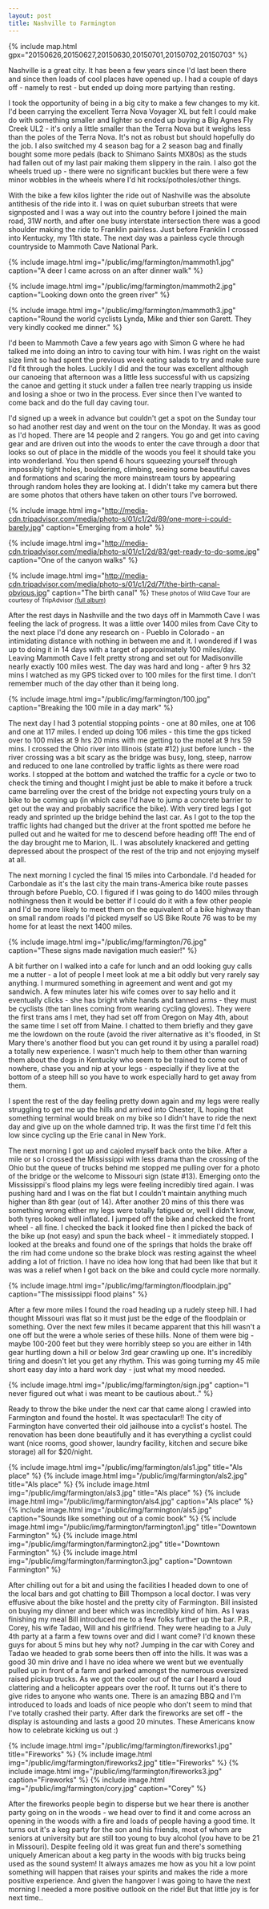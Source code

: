 ```yaml
---
layout: post
title: Nashville to Farmington
---
```


{% include map.html gpx="20150626,20150627,20150630,20150701,20150702,20150703" %}

Nashville is a great city. It has been a few years since I'd last been there and since then loads of cool places have opened up. I had a couple of days off - namely to rest - but ended up doing more partying than resting.

I took the opportunity of being in a big city to make a few changes to my kit. I'd been carrying the excellent Terra Nova Voyager XL but felt I could make do with something smaller and lighter so ended up buying a Big Agnes Fly Creek UL2 - it's only a little smaller than the Terra Nova but it weighs less than the poles of the Terra Nova. It's not as robust but should hopefully do the job. I also switched my 4 season bag for a 2 season bag and finally bought some more pedals (back to Shimano Saints MX80s) as the studs had fallen out of my last pair making them slippery in the rain. I also got the wheels trued up - there were no significant buckles but there were a few minor wobbles in the wheels where I'd hit rocks/potholes/other things.

With the bike a few kilos lighter the ride out of Nashville was the absolute antithesis of the ride into it. I was on quiet suburban streets that were signposted and I was a way out into the country before I joined the main road, 31W north, and after one busy interstate intersection there was a good shoulder making the ride to Franklin painless. Just before Franklin I crossed into Kentucky, my 11th state. The next day was a painless cycle through countryside to Mammoth Cave National Park.

{% include image.html img="/public/img/farmington/mammoth1.jpg" caption="A deer I came across on an after dinner walk" %}

{% include image.html img="/public/img/farmington/mammoth2.jpg" caption="Looking down onto the green river" %}

{% include image.html img="/public/img/farmington/mammoth3.jpg" caption="Round the world cyclists Lynda, Mike and thier son Garett. They very kindly cooked me dinner." %}

I'd been to Mammoth Cave a few years ago with Simon G where he had talked me into doing an intro to caving tour with him.  I was right on the waist size limit so had spent the previous week eating salads to try and make sure I'd fit through the holes. Luckily I did and the tour was excellent although our canoeing that afternoon was a little less successful with us capsizing the canoe and getting it stuck under a fallen tree nearly trapping us inside and losing a shoe or two in the process.  Ever since then I've wanted to come back and do the full day caving tour.

I'd signed up a week in advance but couldn't get a spot on the Sunday tour so had another rest day and went on the tour on the Monday. It was as good as I'd hoped. There are 14 people and 2 rangers. You go and get into caving gear and are driven out into the woods to enter the cave through a door that looks so out of place in the middle of the woods you feel it should take you into wonderland. You then spend 6 hours squeezing yourself through impossibly tight holes, bouldering, climbing, seeing some beautiful caves and formations and scaring the more mainstream tours by appearing through random holes they are looking at. I didn't take my camera but there are some photos that others have taken on other tours I've borrowed.


{% include image.html img="http://media-cdn.tripadvisor.com/media/photo-s/01/c1/2d/89/one-more-i-could-barely.jpg" caption="Emerging from a hole" %}

{% include image.html img="http://media-cdn.tripadvisor.com/media/photo-s/01/c1/2d/83/get-ready-to-do-some.jpg" caption="One of the canyon walks" %}

{% include image.html img="http://media-cdn.tripadvisor.com/media/photo-s/01/c1/2d/7f/the-birth-canal-obvious.jpg" caption="The birth canal" %}
<small>These photos of Wild Cave Tour are courtesy of TripAdvisor <a href="http://www.tripadvisor.com/LocationPhotoDirectLink-g143043-d522141-i49976684-Wild_Cave_Tour-Mammoth_Cave_National_Park_Kentucky.html">(full album)</a> </small>

After the rest days in Nashville and the two days off in Mammoth Cave I was feeling the lack of progress. It was a little over 1400 miles from Cave City to the next place I'd done any research on - Pueblo in Colorado - an intimidating distance with nothing in between me and it. I wondered if I was up to doing it in 14 days with a target of approximately 100 miles/day. Leaving Mammoth Cave I felt pretty strong and set out for Madisonville nearly exactly 100 miles west. The day was hard and long - after 9 hrs 32 mins I watched as my GPS ticked over to 100 miles for the first time. I don't remember much of the day other than it being long.

{% include image.html img="/public/img/farmington/100.jpg" caption="Breaking the 100 mile in a day mark" %}

The next day I had 3 potential stopping points - one at 80 miles, one at 106 and one at 117 miles. I ended up doing 106 miles - this time the gps ticked over to 100 miles at 9 hrs 20 mins with me getting to the motel at 9 hrs 59 mins. I crossed the Ohio river into Illinois (state #12) just before lunch - the river crossing was a bit scary as the bridge was busy, long, steep, narrow and reduced to one lane controlled by traffic lights as there were road works. I stopped at the bottom and watched the traffic for a cycle or two to check the timing and thought I might just be able to make it before a truck came barreling over the crest of the bridge not expecting yours truly on a bike to be coming up (in which case I'd have to jump a concrete barrier to get out the way and probably sacrifice the bike). With very tired legs I got ready and sprinted up the bridge behind the last car. As I got to the top the traffic lights had changed but the driver at the front spotted me before he pulled out and he waited for me to descend before heading off! The end of the day brought me to Marion, IL. I was absolutely knackered and getting depressed about the prospect of the rest of the trip and not enjoying myself at all.

The next morning I cycled the final 15 miles into Carbondale. I'd headed for Carbondale as it's the last city the main trans-America bike route passes through before Pueblo, CO. I figured if I was going to do 1400 miles through nothingness then it would be better if I could do it with a few other people and I'd be more likely to meet them on the equivalent of a bike highway than on small random roads I'd picked myself so US Bike Route 76 was to be my home for at least the next 1400 miles.

{% include image.html img="/public/img/farmington/76.jpg" caption="These signs made navigation much easier!" %}

A bit further on I walked into a cafe for lunch and an odd looking guy calls me a nutter - a lot of people I meet look at me a bit oddly but very rarely say anything. I murmured something in agreement and went and got my sandwich. A few minutes later his wife comes over to say hello and it eventually clicks - she has bright white hands and tanned arms - they must be cyclists (the tan lines coming from wearing cycling gloves). They were the first trans ams I met, they had set off from Oregon on May 4th, about the same time I set off from Maine. I chatted to them briefly and they gave me the lowdown on the route (avoid the river alternative as it's flooded, in St Mary there's another flood but you can get round it by using a parallel road) a totally new experience. I wasn't much help to them other than warning them about the dogs in Kentucky who seem to be trained to come out of nowhere, chase you and nip at your legs - especially if they live at the bottom of a steep hill so you have to work especially hard to get away from them.

I spent the rest of the day feeling pretty down again and my legs were really struggling to get me up the hills and arrived into Chester, IL hoping that something terminal would break on my bike so I didn't have to ride the next day and give up on the whole damned trip. It was the first time I'd felt this low since cycling up the Erie canal in New York. 

The next morning I got up and cajoled myself back onto the bike. After a mile or so I crossed the Mississippi with less drama than the crossing of the Ohio but the queue of trucks behind me stopped me pulling over for a photo of the bridge or the welcome to Missouri sign (state #13). Emerging onto the Mississippi's flood plains my legs were feeling incredibly tired again. I was pushing hard and I was on the flat but I couldn't maintain anything much higher than 8th gear (out of 14). After another 20 mins of this there was something wrong either my legs were totally fatigued or, well I didn't know, both tyres looked well inflated. I jumped off the bike and checked the front wheel - all fine. I checked the back it looked fine then I picked the back of the bike up (not easy) and spun the back wheel - it immediately stopped. I looked at the breaks and found one of the springs that holds the brake off the rim had come undone so the brake block was resting against the wheel adding a lot of friction. I have no idea how long that had been like that but it was was a relief when I got back on the bike and could cycle more normally. 

{% include image.html img="/public/img/farmington/floodplain.jpg" caption="The mississippi flood plains" %}

After a few more miles I found the road heading up a rudely steep hill. I had thought Missouri was flat so it must just be the edge of the floodplain or something. Over the next few miles it became apparent that this hill wasn't a one off but the were a whole series of these hills. None of them were big - maybe 100-200 feet but they were horribly steep so you are either in 14th gear hurtling down a hill or below 3rd gear crawling up one. It's incredibly tiring and doesn't let you get any rhythm. This was going turning my 45 mile short easy day into a hard work day - just what my mood needed. 

{% include image.html img="/public/img/farmington/sign.jpg" caption="I never figured out what i was meant to be cautious about.." %}

Ready to throw the bike under the next car that came along I crawled into Farmington and found the hostel. It was spectacular!! The city of Farmington have converted their old jailhouse into a cyclist's hostel. The renovation has been done beautifully and it has everything a cyclist could want (nice rooms, good shower, laundry facility, kitchen and secure bike storage) all for $20/night. 

{% include image.html img="/public/img/farmington/als1.jpg" title="Als place" %}
{% include image.html img="/public/img/farmington/als2.jpg" title="Als place" %}
{% include image.html img="/public/img/farmington/als3.jpg" title="Als place" %}
{% include image.html img="/public/img/farmington/als4.jpg" caption="Als place" %}
{% include image.html img="/public/img/farmington/als5.jpg" caption="Sounds like something out of a comic book" %}
{% include image.html img="/public/img/farmington/farmington1.jpg" title="Downtown Farmington" %}
{% include image.html img="/public/img/farmington/farmington2.jpg" title="Downtown Farmington" %}
{% include image.html img="/public/img/farmington/farmington3.jpg" caption="Downtown Farmington" %}

After chilling out for a bit and using the facilities I headed down to one of the local bars and got chatting to Bill Thompson a local doctor. I was very effusive about the bike hostel and the pretty city of Farmington. Bill insisted on buying my dinner and beer which was incredibly kind of him. As I was finishing my meal Bill introduced me to a few folks further up the bar. P.R., Corey, his wife Tadao, Will and his girlfriend. They were heading to a July 4th party at a farm a few towns over and did I want come? I'd known these guys for about 5 mins but hey why not? Jumping in the car with Corey and Tadao we headed to grab some beers then off into the hills. It was was a good 30 min drive and I have no idea where we went but we eventually pulled up in front of a farm and parked amongst the numerous oversized raised pickup trucks. As we got the cooler out of the car I heard a loud clattering and a helicopter appears over the roof. It turns out it's there to give rides to anyone who wants one. There is an amazing BBQ and I'm introduced to loads and loads of nice people who don't seem to mind that I've totally crashed their party. After dark the fireworks are set off - the display is astounding and lasts a good 20 minutes. These Americans know how to celebrate kicking us out :) 

{% include image.html img="/public/img/farmington/fireworks1.jpg" title="Fireworks" %}
{% include image.html img="/public/img/farmington/fireworks2.jpg" title="Fireworks" %}
{% include image.html img="/public/img/farmington/fireworks3.jpg" caption="Fireworks" %}
{% include image.html img="/public/img/farmington/cory.jpg" caption="Corey" %}

After the fireworks people begin to disperse but we hear there is another party going on in the woods - we head over to find it and come across an opening in the woods with a fire and loads of people having a good time. It turns out it's a keg party for the son and his friends, most of whom are seniors at university but are still too young to buy alcohol (you have to be 21 in Missouri). Despite feeling old it was great fun and there's something uniquely American about a keg party in the woods with big trucks being used as the sound system! It always amazes me how as you hit a low point something will happen that raises your spirits and makes the ride a more positive experience. And given the hangover I was going to have the next morning I needed a more positive outlook on the ride! But that little joy is for next time..